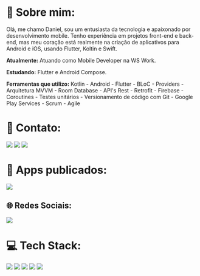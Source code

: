 # 💫 Sobre mim:

Olá, me chamo Daniel, sou um entusiasta da tecnologia e apaixonado por desenvolvimento mobile. Tenho experiência em projetos front-end e back-end, mas meu coração está realmente na criação de aplicativos para Android e iOS, usando Flutter, Koltin e Swift.

**Atualmente:** Atuando como Mobile Developer na WS Work.

**Estudando:** Flutter e Android Compose.

**Ferramentas que utilizo:** Kotlin - Android - Flutter - BLoC - Providers - Arquitetura MVVM - Room Database - API's Rest - Retrofit - Firebase - Coroutines - Testes unitários - Versionamento de código com Git - Google Play Services - Scrum - Agile

# 📧 Contato:

<a href="mailto:danielhungria14@gmail.com"><img src="https://img.shields.io/badge/Gmail-D14836?style=for-the-badge&logo=gmail&logoColor=white"/><a/>
<a href="https://www.linkedin.com/in/danielhungria1/"><img src="https://img.shields.io/badge/LinkedIn-0077B5?style=for-the-badge&logo=linkedin&logoColor=white"/><a/>
<a href="https://wa.me/+5571992755921"><img src="https://img.shields.io/badge/WhatsApp-25D366?style=for-the-badge&logo=whatsapp&logoColor=white"/><a/>

# 📱 Apps publicados:
<a href="https://play.google.com/store/apps/developer?id=DHungriaDeveloper"><img src="https://img.shields.io/badge/Google_Play-414141?style=for-the-badge&logo=google-play&logoColor=white"/><a/>

## 🌐 Redes Sociais:
<!-- <a href="https://www.instagram.com/danhungria1/"><img src="https://img.shields.io/badge/Instagram-E4405F?style=for-the-badge&logo=instagram&logoColor=white"/><a/> -->
<a href="https://twitter.com/danhungria1"><img src="https://img.shields.io/badge/Twitter-1DA1F2?style=for-the-badge&logo=twitter&logoColor=white"/><a/>

# 💻 Tech Stack:

<img src="https://img.shields.io/badge/Android-3DDC84?style=for-the-badge&logo=android&logoColor=white"/>
<img src="https://img.shields.io/badge/Kotlin-0095D5?&style=for-the-badge&logo=kotlin&logoColor=white"/>
<img src="https://img.shields.io/badge/Flutter-02569B?style=for-the-badge&logo=flutter&logoColor=white"/>
<img src="https://img.shields.io/badge/Android_Studio-3DDC84?style=for-the-badge&logo=android-studio&logoColor=white](https://img.shields.io/badge/Swift-FA7343?style=for-the-badge&logo=swift&logoColor=white"/>
<img src="https://img.shields.io/badge/GitHub-100000?style=for-the-badge&logo=github&logoColor=white"/>

<!-- # 📊 GitHub Stats:
![](https://github-readme-stats.vercel.app/api?username=danielhungria&theme=default&hide_border=false&include_all_commits=true&count_private=true)<br/>
![](https://github-readme-stats.vercel.app/api/top-langs/?username=danielhungria&theme=default&hide_border=false&include_all_commits=true&count_private=true&layout=compact)
--- -->
<!-- [![](https://visitcount.itsvg.in/api?id=danielhungria&icon=0&color=0)](https://visitcount.itsvg.in) -->
<!-- [![](https://visitcount.itsvg.in/api?id=danielhungria&label=Profile%20Views&icon=3&pretty=false)](https://visitcount.itsvg.in)
 -->
